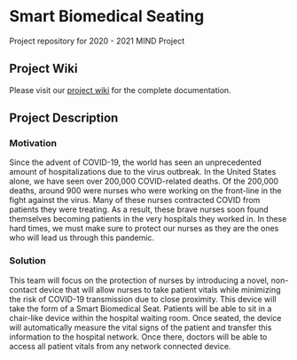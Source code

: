 # Smart Biomedical Seating
Project repository for 2020 - 2021 MIND Project

## Project Wiki
Please visit our [project wiki](https://github.com/joshrenzo/mindProject/wiki) for the complete documentation. 

## Project Description
### Motivation
Since the advent of COVID-19, the world has seen an unprecedented amount of hospitalizations due to the virus outbreak. In the United States alone, we have seen over 200,000 COVID-related deaths. Of the 200,000 deaths, around 900 were nurses who were working on the front-line in the fight against the virus. Many of these nurses contracted COVID from patients they were treating. As a result, these brave nurses soon found themselves becoming patients in the very hospitals they worked in. In these hard times, we must make sure to protect our nurses as they are the ones who will lead us through this pandemic.

### Solution
This team will focus on the protection of nurses by introducing a novel, non-contact device that will allow nurses to take patient vitals while minimizing the risk of COVID-19 transmission due to close proximity. This device will take the form of a Smart Biomedical Seat. Patients will be able to sit in a chair-like device within the hospital waiting room. Once seated, the device will automatically measure the vital signs of the patient and transfer this information to the hospital network. Once there, doctors will be able to access all patient vitals from any network connected device. 


